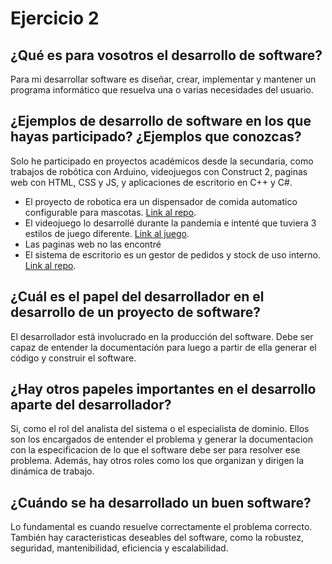 # Ejercicio 2

## ¿Qué es para vosotros el desarrollo de software?
Para mi desarrollar software es diseñar, crear, implementar y mantener un programa informático que resuelva una o varias necesidades del usuario. 
## ¿Ejemplos de desarrollo de software en los que hayas participado? ¿Ejemplos que conozcas?
Solo he participado en proyectos académicos desde la secundaria, como trabajos de robótica con Arduino, videojuegos con Construct 2, paginas web con HTML, CSS y JS, y aplicaciones de escritorio en C++ y C#.
* El proyecto de robotica era un dispensador de comida automatico configurable para mascotas. [Link al repo](https://github.com/PabloHernandezMA/DispenserArduino).
* El videojuego lo desarrollé durante la pandemia e intenté que tuviera 3 estilos de juego diferente. [Link al juego](https://pablohernandez.itch.io/covid-z).
* Las paginas web no las encontré
* El sistema de escritorio es un gestor de pedidos y stock de uso interno. [Link al repo](https://github.com/PabloHernandezMA/Flowmaster.NET_Framework).
## ¿Cuál es el papel del desarrollador en el desarrollo de un proyecto de software?
El desarrollador está involucrado en la producción del software. Debe ser capaz de entender la documentación para luego a partir de ella generar el código y construir el software. 
## ¿Hay otros papeles importantes en el desarrollo aparte del desarrollador?
Si, como el rol del analista del sistema o el especialista de dominio. Ellos son los encargados de entender el problema y generar la documentacion con la especificacion de lo que el software debe ser para resolver ese problema. Además, hay otros roles como los que organizan y dirigen la dinámica de trabajo.
## ¿Cuándo se ha desarrollado un buen software?
Lo fundamental es cuando resuelve correctamente el problema correcto. También hay caracteristicas deseables del software, como la robustez, seguridad, mantenibilidad, eficiencia y escalabilidad.